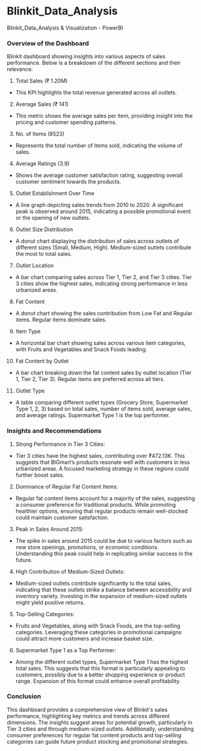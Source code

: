 # Blinkit_Data_Analysis
Blinkit_Data_Analysis &amp; Visualization - PowerBI

### Overview of the Dashboard
Blinkit dashboard showing insights into various aspects of sales performance. Below is a breakdown of the different sections and their relevance:

1.	Total Sales (₹ 1.20M)
- This KPI highlights the total revenue generated across all outlets.

2.	Average Sales (₹ 141)
-	This metric shows the average sales per item, providing insight into the pricing and customer spending patterns.
  
3.	No. of Items (8523)
- Represents the total number of items sold, indicating the volume of sales.
  
4.	Average Ratings (3.9)
- Shows the average customer satisfaction rating, suggesting overall customer sentiment towards the products.
  
5.	Outlet Establishment Over Time
-	A line graph depicting sales trends from 2010 to 2020. A significant peak is observed around 2015, indicating a possible promotional event or the opening of new outlets.
  
6.	Outlet Size Distribution
-	A donut chart displaying the distribution of sales across outlets of different sizes (Small, Medium, High). Medium-sized outlets contribute the most to total sales.
  
7.	Outlet Location
-	A bar chart comparing sales across Tier 1, Tier 2, and Tier 3 cities. Tier 3 cities show the highest sales, indicating strong performance in less urbanized areas.
  
8.	Fat Content
-	A donut chart showing the sales contribution from Low Fat and Regular items. Regular items dominate sales.
  
9.	Item Type
-	A horizontal bar chart showing sales across various item categories, with Fruits and Vegetables and Snack Foods leading.
  
10.	Fat Content by Outlet
-	A bar chart breaking down the fat content sales by outlet location (Tier 1, Tier 2, Tier 3). Regular items are preferred across all tiers.
  
11.	Outlet Type
-	A table comparing different outlet types (Grocery Store, Supermarket Type 1, 2, 3) based on total sales, number of items sold, average sales, and average ratings. Supermarket Type 1 is the top performer.

### Insights and Recommendations

1.	Strong Performance in Tier 3 Cities:
-	Tier 3 cities have the highest sales, contributing over ₹472.13K. This suggests that BIGmart’s products resonate well with customers in less urbanized areas. A focused marketing strategy in these regions could further boost sales.
  
2.	Dominance of Regular Fat Content Items:
-	Regular fat content items account for a majority of the sales, suggesting a consumer preference for traditional products. While promoting healthier options, ensuring that regular products remain well-stocked could maintain customer satisfaction.
  
3.	Peak in Sales Around 2015:
-	The spike in sales around 2015 could be due to various factors such as new store openings, promotions, or economic conditions. Understanding this peak could help in replicating similar success in the future.
  
4.	High Contribution of Medium-Sized Outlets:
-	Medium-sized outlets contribute significantly to the total sales, indicating that these outlets strike a balance between accessibility and inventory variety. Investing in the expansion of medium-sized outlets might yield positive returns.
  
5.	Top-Selling Categories:
-	Fruits and Vegetables, along with Snack Foods, are the top-selling categories. Leveraging these categories in promotional campaigns could attract more customers and increase basket size.
  
6.	Supermarket Type 1 as a Top Performer:
-	Among the different outlet types, Supermarket Type 1 has the highest total sales. This suggests that this format is particularly appealing to customers, possibly due to a better shopping experience or product range. Expansion of this format could enhance overall profitability.

### Conclusion
This dashboard provides a comprehensive view of Blinkit's sales performance, highlighting key metrics and trends across different dimensions. The insights suggest areas for potential growth, particularly in Tier 3 cities and through medium-sized outlets. Additionally, understanding consumer preferences for regular fat content products and top-selling categories can guide future product stocking and promotional strategies.
